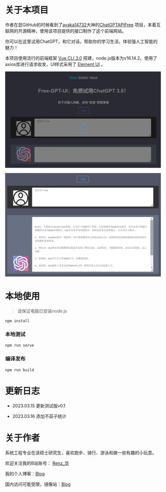 # 关于本项目

作者在逛GitHub的时候看到了[ayaka14732](https://github.com/ayaka14732)大神的<a href="https://github.com/ayaka14732/ChatGPTAPIFree">ChatGPTAPIFree</a> 项目，本着互联网的开源精神，使用该项目提供的接口制作了这个前端网站。

你可以在这里试用ChatGPT，和它对话，帮助你的学习生活，体验强人工智能的魅力！

本项目使用流行的前端框架 <a href="https://cli.vuejs.org/zh/guide/">Vue CLI 3.0</a> 搭建，node.js版本为v16.14.2。使用了axios库进行请求收发，UI样式采用了 <a href="https://element.eleme.cn">Element UI</a> 。

![intro1](img/image-20230315225228847.png)

![image-20230315225323193](img/image-20230315225323193.png)

# 本地使用

> 请保证电脑已安装node.js

```
npm install
```

### 本地测试
```
npm run serve
```

### 编译发布
```
npm run build
```

# 更新日志

- 2023.03.15 更新测试版v0.1

- 2023.03.16 添加不蒜子统计

# 关于作者

系统工程专业在读硕士研究生，喜欢跑步、骑行、游泳和做一些有趣的小玩意。

欢迎关注我的B站账号： <a href="https://space.bilibili.com/26575098" target="_blank" rel="noopener">Renz_华</a>

我的个人博客：<a href="https://renzehua1998.github.io/" target="_blank" rel="noopener">Blog</a>

国内访问可能受限，镜像站：<a href="https://renzehua.gitee.io/" target="_blank" rel="noopener">Blog</a>

